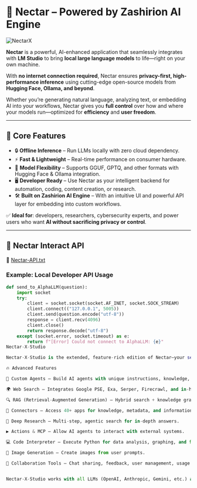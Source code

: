 # 🌸 Nectar – Powered by Zashirion AI Engine  

![NectarX](https://github.com/user-attachments/assets/dc85d6ad-018f-4899-ac13-631c5ee8901f)  

**Nectar** is a powerful, AI-enhanced application that seamlessly integrates with **LM Studio** to bring **local large language models** to life—right on your own machine.  

With **no internet connection required**, Nectar ensures **privacy-first, high-performance inference** using cutting-edge open-source models from **Hugging Face, Ollama, and beyond**.  

Whether you’re generating natural language, analyzing text, or embedding AI into your workflows, Nectar gives you **full control** over how and where your models run—optimized for **efficiency** and **user freedom**.  

---

## 🚀 Core Features  

- 🔒 **Offline Inference** – Run LLMs locally with zero cloud dependency.  
- ⚡ **Fast & Lightweight** – Real-time performance on consumer hardware.  
- 🧩 **Model Flexibility** – Supports GGUF, GPTQ, and other formats with Hugging Face & Ollama integration.  
- 🖥️ **Developer Ready** – Use Nectar as your intelligent backend for automation, coding, content creation, or research.  
- 🛠️ **Built on Zashirion AI Engine** – With an intuitive UI and powerful API layer for embedding into custom workflows.  

✅ **Ideal for**: developers, researchers, cybersecurity experts, and power users who want **AI without sacrificing privacy or control**.  

---

## 🔗 Nectar Interact API  

📄 [Nectar-API.txt](https://github.com/user-attachments/files/20288337/Nectar-API.txt)  

### Example: Local Developer API Usage  

```python
def send_to_AlphaLLM(question):
    import socket
    try:
        client = socket.socket(socket.AF_INET, socket.SOCK_STREAM)
        client.connect(("127.0.0.1", 5005))
        client.send(question.encode("utf-8"))
        response = client.recv(4096)
        client.close()
        return response.decode("utf-8")
    except (socket.error, socket.timeout) as e:
        return f"[Error] Could not connect to AlphaLLM: {e}"
Nectar-X-Studio

Nectar-X-Studio is the extended, feature-rich edition of Nectar—your self-hosted LLM inference suite for building agents, connecting knowledge, and performing deep research.

🔥 Advanced Features

🤖 Custom Agents – Build AI agents with unique instructions, knowledge, and actions.

🌍 Web Search – Integrates Google PSE, Exa, Serper, Firecrawl, and in-house scrapers.

🔍 RAG (Retrieval-Augmented Generation) – Hybrid search + knowledge graph for uploaded files & connected data sources.

🔄 Connectors – Access 40+ apps for knowledge, metadata, and information retrieval.

🔬 Deep Research – Multi-step, agentic search for in-depth answers.

▶️ Actions & MCP – Allow AI agents to interact with external systems.

💻 Code Interpreter – Execute Python for data analysis, graphing, and file generation.

🎨 Image Generation – Create images from user prompts.

👥 Collaboration Tools – Chat sharing, feedback, user management, usage analytics, and more.


Nectar-X-Studio works with all LLMs (OpenAI, Anthropic, Gemini, etc.) and self-hosted models (Ollama, vLLM, etc.).
